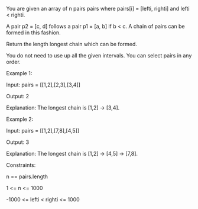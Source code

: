 You are given an array of n pairs pairs where pairs[i] = [lefti, righti] and lefti < righti.

A pair p2 = [c, d] follows a pair p1 = [a, b] if b < c. A chain of pairs can be formed in this fashion.

Return the length longest chain which can be formed.

You do not need to use up all the given intervals. You can select pairs in any order.

 

Example 1:

Input: pairs = [[1,2],[2,3],[3,4]]

Output: 2

Explanation: The longest chain is [1,2] -> [3,4].


Example 2:

Input: pairs = [[1,2],[7,8],[4,5]]

Output: 3

Explanation: The longest chain is [1,2] -> [4,5] -> [7,8].
 

Constraints:

n == pairs.length

1 <= n <= 1000

-1000 <= lefti < righti <= 1000
